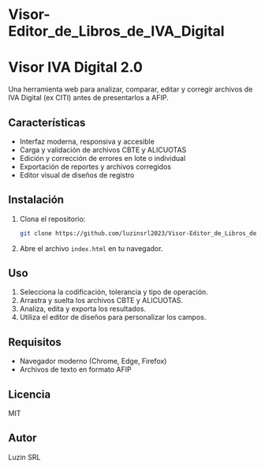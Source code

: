 # Visor-Editor_de_Libros_de_IVA_Digital
# Visor IVA Digital 2.0

Una herramienta web para analizar, comparar, editar y corregir archivos de IVA Digital (ex CITI) antes de presentarlos a AFIP.

## Características
- Interfaz moderna, responsiva y accesible
- Carga y validación de archivos CBTE y ALICUOTAS
- Edición y corrección de errores en lote o individual
- Exportación de reportes y archivos corregidos
- Editor visual de diseños de registro

## Instalación
1. Clona el repositorio:
	```bash
	git clone https://github.com/luzinsrl2023/Visor-Editor_de_Libros_de_IVA_Digital.git
	```
2. Abre el archivo `index.html` en tu navegador.

## Uso
1. Selecciona la codificación, tolerancia y tipo de operación.
2. Arrastra y suelta los archivos CBTE y ALICUOTAS.
3. Analiza, edita y exporta los resultados.
4. Utiliza el editor de diseños para personalizar los campos.

## Requisitos
- Navegador moderno (Chrome, Edge, Firefox)
- Archivos de texto en formato AFIP

## Licencia
MIT

## Autor
Luzin SRL
